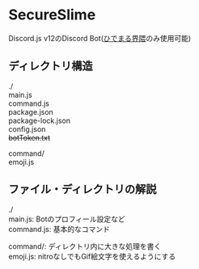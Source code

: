 # SecureSlime
Discord.js v12のDiscord Bot([ひでまる界隈](https://discord.gg/dWwNQZGNTu)のみ使用可能)
## ディレクトリ構造
./  
main.js  
command.js  
package.json  
package-lock.json  
config.json  
~~botToken.txt~~  

command/  
emoji.js
  
## ファイル・ディレクトリの解説
./  
main.js: Botのプロフィール設定など  
command.js: 基本的なコマンド  

command/: ディレクトリ内に大きな処理を書く  
emoji.js: nitroなしでもGif絵文字を使えるようにする
